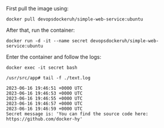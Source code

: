 First pull the image using:
```shell
docker pull devopsdockeruh/simple-web-service:ubuntu
```
After that, run the container:
```shell
docker run -d -it --name secret devopsdockeruh/simple-web-service:ubuntu
```
Enter the container and follow the logs:
```shell
docker exec -it secret bash

/usr/src/app# tail -f ./text.log

2023-06-16 19:46:51 +0000 UTC
2023-06-16 19:46:53 +0000 UTC
2023-06-16 19:46:55 +0000 UTC
2023-06-16 19:46:57 +0000 UTC
2023-06-16 19:46:59 +0000 UTC
Secret message is: 'You can find the source code here: https://github.com/docker-hy'
```